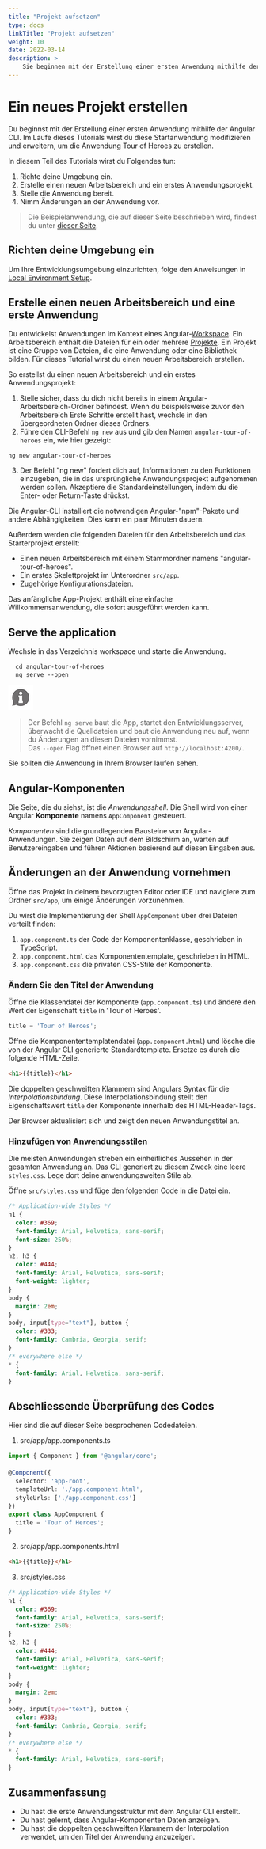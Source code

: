 ```yaml
---
title: "Projekt aufsetzen"
type: docs
linkTitle: "Projekt aufsetzen"
weight: 10
date: 2022-03-14
description: >
    Sie beginnen mit der Erstellung einer ersten Anwendung mithilfe der Angular CLI. Im Laufe dieses Tutorials werden Sie diese Startanwendung modifizieren und erweitern, um die Anwendung Tour of Heroes zu erstellen.
---
```


# Ein neues Projekt erstellen

Du beginnst mit der Erstellung einer ersten Anwendung mithilfe der Angular CLI. Im Laufe dieses Tutorials wirst du diese Startanwendung modifizieren und erweitern, um die Anwendung Tour of Heroes zu erstellen.

In diesem Teil des Tutorials wirst du Folgendes tun:

1. Richte deine Umgebung ein.
2. Erstelle einen neuen Arbeitsbereich und ein erstes Anwendungsprojekt.
3. Stelle die Anwendung bereit.
4. Nimm Änderungen an der Anwendung vor.


> Die Beispielanwendung, die auf dieser Seite beschrieben wird, findest du unter [dieser Seite](https://angular.io/generated/live-examples/toh-pt0/stackblitz.html).

## Richten deine Umgebung ein

Um Ihre Entwicklungsumgebung einzurichten, folge den Anweisungen in [Local Environment Setup](https://angular.io/guide/setup-local).


## Erstelle einen neuen Arbeitsbereich und eine erste Anwendung

Du entwickelst Anwendungen im Kontext eines Angular-[Workspace](https://angular.io/guide/glossary#workspace). Ein Arbeitsbereich enthält die Dateien für ein oder mehrere [Projekte](https://angular.io/guide/glossary#project). Ein Projekt ist eine Gruppe von Dateien, die eine Anwendung oder eine Bibliothek bilden. Für dieses Tutorial wirst du einen neuen Arbeitsbereich erstellen.

So erstellst du einen neuen Arbeitsbereich und ein erstes Anwendungsprojekt:

  1. Stelle sicher, dass du dich nicht bereits in einem Angular-Arbeitsbereich-Ordner befindest. Wenn du beispielsweise zuvor den Arbeitsbereich Erste Schritte erstellt hast, wechsle in den übergeordneten Ordner dieses Ordners.
  2. Führe den CLI-Befehl `ng new` aus und gib den Namen `angular-tour-of-heroes` ein, wie hier gezeigt:

```
ng new angular-tour-of-heroes
```

  3. Der Befehl "ng new" fordert dich auf, Informationen zu den Funktionen einzugeben, die in das ursprüngliche Anwendungsprojekt aufgenommen werden sollen. Akzeptiere die Standardeinstellungen, indem du die Enter- oder Return-Taste drückst.

Die Angular-CLI installiert die notwendigen Angular-"npm"-Pakete und andere Abhängigkeiten. Dies kann ein paar Minuten dauern.

Außerdem werden die folgenden Dateien für den Arbeitsbereich und das Starterprojekt erstellt:

  * Einen neuen Arbeitsbereich mit einem Stammordner namens "angular-tour-of-heroes".
  * Ein erstes Skelettprojekt im Unterordner `src/app`.
  * Zugehörige Konfigurationsdateien.

Das anfängliche App-Projekt enthält eine einfache Willkommensanwendung, die sofort ausgeführt werden kann.

## Serve the application

Wechsle in das Verzeichnis workspace und starte die Anwendung.

```
  cd angular-tour-of-heroes
  ng serve --open
```

![asset](/images/hint.png)

> Der Befehl `ng serve` baut die App, startet den Entwicklungsserver,
überwacht die Quelldateien und baut die Anwendung neu auf, wenn du Änderungen an diesen Dateien vornimmst.\
Das `--open` Flag öffnet einen Browser auf `http://localhost:4200/`.


Sie sollten die Anwendung in Ihrem Browser laufen sehen.

## Angular-Komponenten

Die Seite, die du siehst, ist die _Anwendungsshell_.
Die Shell wird von einer Angular **Komponente** namens `AppComponent` gesteuert.

_Komponenten_ sind die grundlegenden Bausteine von Angular-Anwendungen.
Sie zeigen Daten auf dem Bildschirm an, warten auf Benutzereingaben und führen Aktionen basierend auf diesen Eingaben aus.

## Änderungen an der Anwendung vornehmen

Öffne das Projekt in deinem bevorzugten Editor oder IDE und navigiere zum Ordner `src/app`, um einige Änderungen vorzunehmen.

Du wirst die Implementierung der Shell `AppComponent` über drei Dateien verteilt finden:

1. `app.component.ts` der Code der Komponentenklasse, geschrieben in TypeScript.
1. `app.component.html` das Komponententemplate, geschrieben in HTML.
1. `app.component.css` die privaten CSS-Stile der Komponente.

### Ändern Sie den Titel der Anwendung

Öffne die Klassendatei der Komponente (`app.component.ts`) und ändere den Wert der Eigenschaft `title` in 'Tour of Heroes'.

```typescript
title = 'Tour of Heroes';
```

Öffne die Komponententemplatendatei (`app.component.html`) und
lösche die von der Angular CLI generierte Standardtemplate.
Ersetze es durch die folgende HTML-Zeile.

```html
<h1>{{title}}</h1>
```

Die doppelten geschweiften Klammern sind Angulars Syntax für die *Interpolationsbindung*.
Diese Interpolationsbindung stellt den Eigenschaftswert `title` der Komponente
innerhalb des HTML-Header-Tags.

Der Browser aktualisiert sich und zeigt den neuen Anwendungstitel an.

### Hinzufügen von Anwendungsstilen

Die meisten Anwendungen streben ein einheitliches Aussehen in der gesamten Anwendung an.
Das CLI generiert zu diesem Zweck eine leere `styles.css`.
Lege dort deine anwendungsweiten Stile ab.

Öffne `src/styles.css` und füge den folgenden Code in die Datei ein.

```css
/* Application-wide Styles */
h1 {
  color: #369;
  font-family: Arial, Helvetica, sans-serif;
  font-size: 250%;
}
h2, h3 {
  color: #444;
  font-family: Arial, Helvetica, sans-serif;
  font-weight: lighter;
}
body {
  margin: 2em;
}
body, input[type="text"], button {
  color: #333;
  font-family: Cambria, Georgia, serif;
}
/* everywhere else */
* {
  font-family: Arial, Helvetica, sans-serif;
}
```

## Abschliessende Überprüfung des Codes

Hier sind die auf dieser Seite besprochenen Codedateien.

1. src/app/app.components.ts
```typescript
import { Component } from '@angular/core';

@Component({
  selector: 'app-root',
  templateUrl: './app.component.html',
  styleUrls: ['./app.component.css']
})
export class AppComponent {
  title = 'Tour of Heroes';
}
```
2. src/app/app.components.html
```html
<h1>{{title}}</h1>
```
3. src/styles.css
```css
/* Application-wide Styles */
h1 {
  color: #369;
  font-family: Arial, Helvetica, sans-serif;
  font-size: 250%;
}
h2, h3 {
  color: #444;
  font-family: Arial, Helvetica, sans-serif;
  font-weight: lighter;
}
body {
  margin: 2em;
}
body, input[type="text"], button {
  color: #333;
  font-family: Cambria, Georgia, serif;
}
/* everywhere else */
* {
  font-family: Arial, Helvetica, sans-serif;
}
```
## Zusammenfassung

* Du hast die erste Anwendungsstruktur mit dem Angular CLI erstellt.
* Du hast gelernt, dass Angular-Komponenten Daten anzeigen.
* Du hast die doppelten geschweiften Klammern der Interpolation verwendet, um den Titel der Anwendung anzuzeigen.
